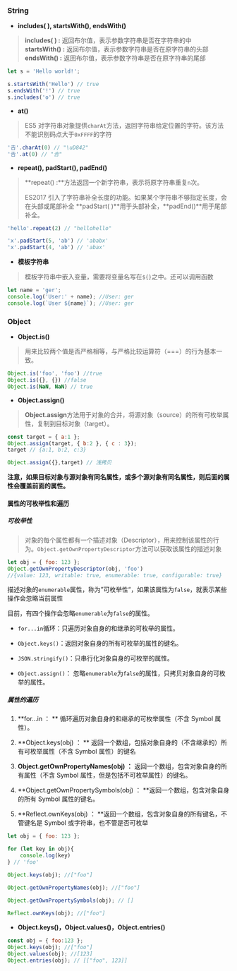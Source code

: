 ### String

* **includes\( \), startsWith\(\), endsWith\(\)**

> **includes\( \)  :** 返回布尔值，表示参数字符串是否在字符串的中  
> **startsWith\(\) :** 返回布尔值，表示参数字符串是否在原字符串的头部  
> **endsWith\(\) :** 返回布尔值，表示参数字符串是否在原字符串的尾部

```js
let s = 'Hello world!';

s.startsWith('Hello') // true
s.endsWith('!') // true
s.includes('o') // true
```

* **at\(\)**

> ES5 对字符串对象提供`charAt`方法，返回字符串给定位置的字符。该方法不能识别码点大于`0xFFFF`的字符

```js
'𠮷'.charAt(0) // "\uD842"
'𠮷'.at(0) // "𠮷"
```

* **repeat\(\), padStart\(\), padEnd\(\)**

> **repeat\(\)  :**方法返回一个新字符串，表示将原字符串重复`n`次。
>
> ES2017 引入了字符串补全长度的功能。如果某个字符串不够指定长度，会在头部或尾部补全 **padStart\( \)**用于头部补全，**padEnd\(\)**用于尾部补全。

```js
'hello'.repeat(2) // "hellohello"

'x'.padStart(5, 'ab') // 'ababx'
'x'.padStart(4, 'ab') // 'abax'
```

* **模板字符串**

> 模板字符串中嵌入变量，需要将变量名写在`${}`之中。还可以调用函数

```js
let name = 'ger';
console.log('User:' + name); //User: ger
console.log(`User ${name}`); //User: ger
```

### Object

* **Object.is\(\)**

> 用来比较两个值是否严格相等，与严格比较运算符（===）的行为基本一致。

```js
Object.is('foo', 'foo') //true
Object.is({}, {}) //false
Object.is(NaN, NaN) // true
```

* **Object.assign\(\)**

> **Object.assign**方法用于对象的合并，将源对象（source）的所有可枚举属性，复制到目标对象（target）。

```js
const target = { a:1 };
Object.assign(target, { b:2 }, { c : 3});
target // {a:1, b:2, c:3}

Object.assign({},target) // 浅拷贝
```

**注意，如果目标对象与源对象有同名属性，或多个源对象有同名属性，则后面的属性会覆盖前面的属性。**

#### 属性的可枚举性和遍历

##### 可枚举性

> 对象的每个属性都有一个描述对象（Descriptor），用来控制该属性的行为。`Object.getOwnPropertyDescriptor`方法可以获取该属性的描述对象

```js
let obj = { foo: 123 };
Object.getOwnPropertyDescriptor(obj, 'foo') 
//{value: 123, writable: true, enumerable: true, configurable: true}
```

描述对象的`enumerable`属性，称为”可枚举性“，如果该属性为`false`，就表示某些操作会忽略当前属性

目前，有四个操作会忽略`enumerable`为`false`的属性。

* `for...in`循环：只遍历对象自身的和继承的可枚举的属性。

* `Object.keys()`：返回对象自身的所有可枚举的属性的键名。

* `JSON.stringify()`：只串行化对象自身的可枚举的属性。

* `Object.assign()`： 忽略`enumerable`为`false`的属性，只拷贝对象自身的可枚举的属性。

##### 属性的遍历

1. **for...in ： ** 循环遍历对象自身的和继承的可枚举属性（不含 Symbol 属性）。

2. **Object.keys\(obj\) ： ** 返回一个数组，包括对象自身的（不含继承的）所有可枚举属性（不含 Symbol 属性）的键名

3. **Object.getOwnPropertyNames\(obj\) ：** 返回一个数组，包含对象自身的所有属性（不含 Symbol 属性，但是包括不可枚举属性）的键名。

4. **Object.getOwnPropertySymbols\(obj\) ： **返回一个数组，包含对象自身的所有 Symbol 属性的键名。

5. **Reflect.ownKeys\(obj\) ：  **返回一个数组，包含对象自身的所有键名，不管键名是 Symbol 或字符串，也不管是否可枚举

```js
let obj = { foo: 123 };

for (let key in obj){
    console.log(key)
} // 'foo'

Object.keys(obj); //["foo"]

Object.getOwnPropertyNames(obj); //["foo"]

Object.getOwnPropertySymbols(obj); // []

Reflect.ownKeys(obj); //["foo"]
```

* **Object.keys\(\)，Object.values\(\)，Object.entries\(\)**

```js
const obj = { foo:123 };
Object.keys(obj); //["foo"]
Object.values(obj); //[123]
Object.entries(obj); // [["foo", 123]]
```




